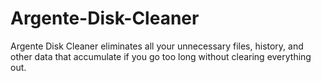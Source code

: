 # Argente-Disk-Cleaner
Argente Disk Cleaner eliminates all your unnecessary files, history, and other data that accumulate if you go too long without clearing everything out.
